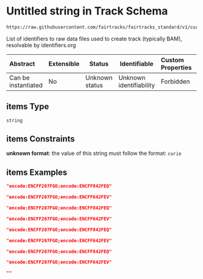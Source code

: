 # Untitled string in Track Schema

```txt
https://raw.githubusercontent.com/fairtracks/fairtracks_standard/v1/current/json/schema/fairtracks_track.schema.json#/properties/raw_file_ids/items
```

List of identifiers to raw data files used to create track (typically BAM), resolvable by identifiers.org


| Abstract            | Extensible | Status         | Identifiable            | Custom Properties | Additional Properties | Access Restrictions | Defined In                                                                                           |
| :------------------ | ---------- | -------------- | ----------------------- | :---------------- | --------------------- | ------------------- | ---------------------------------------------------------------------------------------------------- |
| Can be instantiated | No         | Unknown status | Unknown identifiability | Forbidden         | Allowed               | none                | [fairtracks_track.schema.json\*](../json/schema/fairtracks_track.schema.json "open original schema") |

## items Type

`string`

## items Constraints

**unknown format**: the value of this string must follow the format: `curie`

## items Examples

```json
"encode:ENCFF207FGO;encode:ENCFF842FEQ"
```

```json
"encode:ENCFF207FGO;encode:ENCFF642FEV"
```

```json
"encode:ENCFF207FGO;encode:ENCFF842FEQ"
```

```json
"encode:ENCFF207FGO;encode:ENCFF642FEV"
```

```json
"encode:ENCFF207FGO;encode:ENCFF842FEQ"
```

```json
"encode:ENCFF207FGO;encode:ENCFF642FEV"
```

```json
"encode:ENCFF207FGO;encode:ENCFF842FEQ"
```

```json
"encode:ENCFF207FGO;encode:ENCFF642FEV"
```

```json
""
```
